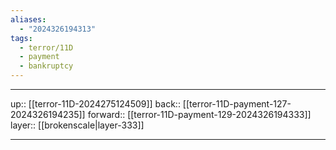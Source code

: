 ```yaml
---
aliases:
  - "2024326194313"
tags:
  - terror/11D
  - payment
  - bankruptcy
---
```




***

up:: [[terror-11D-2024275124509]]
back:: [[terror-11D-payment-127-2024326194235]]
forward:: [[terror-11D-payment-129-2024326194333]]
layer:: [[brokenscale|layer-333]]

***
